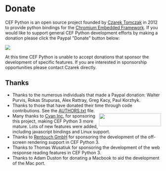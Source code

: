 # Donate

CEF Python is an open source project founded by [Czarek Tomczak](http://www.linkedin.com/in/czarektomczak) in 2012 to provide python bindings for the [Chromium Embedded Framework](https://bitbucket.org/chromiumembedded/cef). If you would like to support general CEF Python development efforts by making a donation please click the Paypal "Donate" button below:

<a href='https://www.paypal.com/cgi-bin/webscr?cmd=_s-xclick&hosted_button_id=95W9VHNSFWRUN'><img src='https://www.paypalobjects.com/en_US/GB/i/btn/btn_donateCC_LG.gif' /></a>

At this time CEF Python is unable to accept donations that sponsor the development of specific features. If you are interested in sponsorship opportunities please contact Czarek directly.

## Thanks

* Thanks to the numerous individuals that made a Paypal donation: 
  Walter Purvis, Rokas Stupuras, Alex Rattray, Greg Kacy, Paul Korzhyk.
* Thanks to those that have donated their time through code contributions.
  See the  [AUTHORS.txt](../AUTHORS.txt) file.
* <a href="http://www.cyaninc.com/"><img align="right" width="200" height="42" src="https://raw.githubusercontent.com/cztomczak/cefpython/master/cefpython/var/cyan_new_logo.png"></img></a>Many thanks to [Cyan Inc.](http://www.cyaninc.com/) for sponsoring this project, making CEF Python 3 more mature. Lots of new features were added, including javascript bindings and Linux support.
* Thanks to [Rentouch GmbH](http://www.rentouch.ch/) for sponsoring the
  development of the off-screen rendering support in CEF Python 3.
* Thanks to Thomas Wusatiuk for sponsoring the development of the web 
  response reading features in CEF Python 3.
* Thanks to Adam Duston for donating a Macbook to aid the development 
  of the Mac port.
